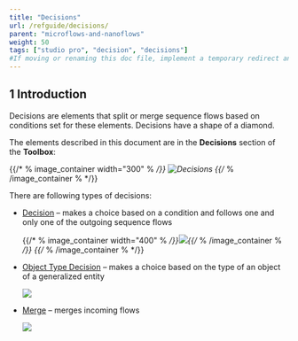 ```yaml
---
title: "Decisions"
url: /refguide/decisions/
parent: "microflows-and-nanoflows"
weight: 50
tags: ["studio pro", "decision", "decisions"]
#If moving or renaming this doc file, implement a temporary redirect and let the respective team know they should update the URL in the product. See Mapping to Products for more details. 
---
```


## 1 Introduction
Decisions are elements that split or merge sequence flows based on conditions set for these elements. Decisions have a shape of a diamond.

The elements described in this document are in the **Decisions** section of the **Toolbox**:

{{/* % image_container width="300" % */}}
![Decisions](/attachments/refguide/modeling/application-logic/microflows-and-nanoflows/decisions/decisions.png)
{{/* % /image_container % */}}

There are following types of decisions:

* [Decision](decision) – makes a choice based on a condition and follows one and only one of the outgoing sequence flows

	{{/* % image_container width="400" % */}}![](/attachments/refguide/modeling/application-logic/microflows-and-nanoflows/decisions/decision-example.png){{/* % /image_container % */}}
{{/* % /image_container % */}}
* [Object Type Decision](object-type-decision) – makes a choice based on the type of an object of a generalized entity

	![](/attachments/refguide/modeling/application-logic/microflows-and-nanoflows/decisions/object-type-decision.png)

* [Merge](merge) – merges incoming flows 

	![](/attachments/refguide/modeling/application-logic/microflows-and-nanoflows/decisions/merge.png)
